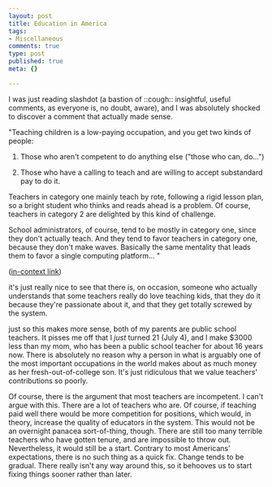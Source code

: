 ```yaml
--- 
layout: post
title: Education in America
tags: 
- Miscellaneous
comments: true
type: post
published: true
meta: {}

---
```

I was just reading slashdot (a bastion of ::cough:: insightful, useful comments, as everyone is, no doubt, aware), and I was absolutely shocked to discover a comment that actually made sense.

"Teaching children is a low-paying occupation, and you get two kinds of people:

1) Those who aren't competent to do anything else ("those who can, do...")

2) Those who have a calling to teach and are willing to accept substandard pay to do it.

Teachers in category one mainly teach by rote, following a rigid lesson plan, so a bright student who thinks and reads ahead is a problem. Of course, teachers in category 2 are delighted by this kind of challenge.

School administrators, of course, tend to be mostly in category one, since they don't actually teach. And they tend to favor teachers in category one, because they don't make waves. Basically the same mentality that leads them to favor a single computing platform... "

(<a href="http://apple.slashdot.org/comments.pl?sid=74980&cid=6716449">in-context link</a>)

it's just really nice to see that there is, on occasion, someone who actually understands that some teachers really do love teaching kids, that they do it because they're passionate about it, and that they get totally screwed by the system.

just so this makes more sense, both of my parents are public school teachers. It pisses me off that I <i>just</i> turned 21 (July 4), and I make $3000 less than my mom, who has been a public school teacher for about 16 years now. There is absolutely no reason why a person in what is arguably one of the most important occupations in the world makes about as much money as her fresh-out-of-college son. It's just ridiculous that we value teachers' contributions so poorly.

Of course, there is the argument that most teachers are incompetent. I can't argue with this. There are a lot of teachers who are. Of course, if teaching paid well there would be more competition for positions, which would, in theory, increase the quality of educators in the system. This would not be an overnight panacea sort-of-thing, though. There are still too many terrible teachers who have gotten tenure, and are impossible to throw out. Nevertheless, it would still be a start. Contrary to most Americans' expectations, there is no such thing as a quick fix. Change tends to be gradual. There really isn't any way around this, so it behooves us to start fixing things sooner rather than later.
